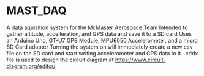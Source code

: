 # MAST_DAQ
A data aquisition system for the McMaster Aerospace Team
Intended to gather altitude, accelleration, and GPS data and save it to a SD card
Uses an Arduino Uno, GT-U7 GPS Module, MPU6050 Accelerometer, and a micro SD Card adapter
Turning the system on will immediately create a new csv file on the SD card and start writing accelerometer and GPS data to it.
.cddx file is used to design the circuit diagram at https://www.circuit-diagram.org/editor/